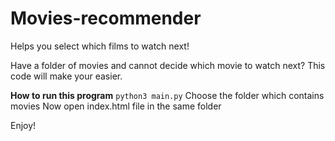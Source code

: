# Movies-recommender
Helps you select which films to watch next!

Have a folder of movies and cannot decide which movie to watch next?
This code will make your easier. 

**How to run this program**
`python3 main.py`
Choose the folder which contains movies
Now open index.html file in the same folder 

Enjoy!